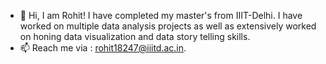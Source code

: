 - 👋 Hi, I am Rohit! I have completed my master's from IIIT-Delhi. I have worked on multiple data analysis projects as well as extensively worked on honing data visualization and data story telling skills.  
- 📫 Reach me via : rohit18247@iiitd.ac.in.

<!---
rohit18247/rohit18247 is a ✨ special ✨ repository because its `README.md` (this file) appears on your GitHub profile.
You can click the Preview link to take a look at your changes.
--->
